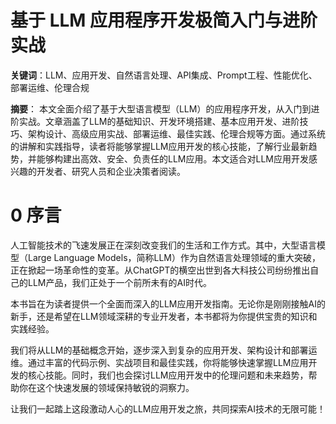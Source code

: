 # 基于 LLM 应用程序开发极简入门与进阶实战

**关键词**：LLM、应用开发、自然语言处理、API集成、Prompt工程、性能优化、部署运维、伦理合规

**摘要**：
本文全面介绍了基于大型语言模型（LLM）的应用程序开发，从入门到进阶实战。文章涵盖了LLM的基础知识、开发环境搭建、基本应用开发、进阶技巧、架构设计、高级应用实战、部署运维、最佳实践、伦理合规等方面。通过系统的讲解和实践指导，读者将能够掌握LLM应用开发的核心技能，了解行业最新趋势，并能够构建出高效、安全、负责任的LLM应用。本文适合对LLM应用开发感兴趣的开发者、研究人员和企业决策者阅读。

# 0 序言

人工智能技术的飞速发展正在深刻改变我们的生活和工作方式。其中，大型语言模型（Large Language Models，简称LLM）作为自然语言处理领域的重大突破，正在掀起一场革命性的变革。从ChatGPT的横空出世到各大科技公司纷纷推出自己的LLM产品，我们正处于一个前所未有的AI时代。

本书旨在为读者提供一个全面而深入的LLM应用开发指南。无论你是刚刚接触AI的新手，还是希望在LLM领域深耕的专业开发者，本书都将为你提供宝贵的知识和实践经验。

我们将从LLM的基础概念开始，逐步深入到复杂的应用开发、架构设计和部署运维。通过丰富的代码示例、实战项目和最佳实践，你将能够快速掌握LLM应用开发的核心技能。同时，我们也会探讨LLM应用开发中的伦理问题和未来趋势，帮助你在这个快速发展的领域保持敏锐的洞察力。

让我们一起踏上这段激动人心的LLM应用开发之旅，共同探索AI技术的无限可能！
